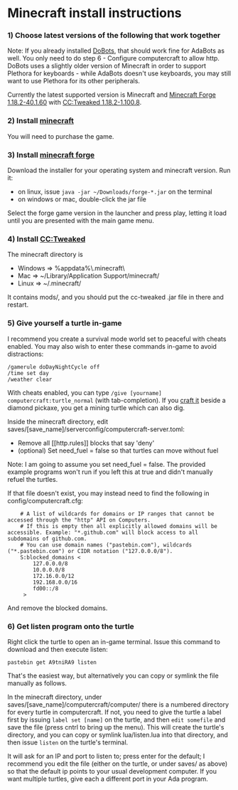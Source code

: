 # Minecraft install instructions

### 1) Choose latest versions of the following that work together

Note: If you already installed [DoBots](http://github.com/TamaMcGlinn/DoBots), that should work fine for AdaBots as well. You only need to
do step 6 - Configure computercraft to allow http. DoBots uses a slightly older version of Minecraft in order to support Plethora for
keyboards - while AdaBots doesn't use keyboards, you may still want to use Plethora for its other peripherals.

Currently the latest supported version is Minecraft and
[Minecraft Forge 1.18.2-40.1.60](https://files.minecraftforge.net/net/minecraftforge/forge/index_1.18.2.html)
with [CC:Tweaked 1.18.2-1.100.8](https://www.curseforge.com/minecraft/mc-mods/cc-tweaked/files/3845705).

### 2) Install [minecraft](https://minecraft.net/)

You will need to purchase the game.

### 3) Install [minecraft forge](https://files.minecraftforge.net/net/minecraftforge/forge/)

Download the installer for your operating system and minecraft version. Run it:

- on linux, issue `java -jar ~/Downloads/forge-*.jar` on the terminal
- on windows or mac, double-click the jar file

Select the forge game version in the launcher and press play, letting it load until you
are presented with the main game menu.

### 4) Install [CC:Tweaked](https://www.curseforge.com/minecraft/mc-mods/cc-tweaked)

The minecraft directory is 

- Windows => %appdata%\\.minecraft\
- Mac     => ~/Library/Application Support/minecraft/
- Linux   => ~/.minecraft/

It contains mods/, and you should put the cc-tweaked .jar file in there and restart.

### 5) Give yourself a turtle in-game

I recommend you create a survival mode world set to peaceful with cheats enabled. 
You may also wish to enter these commands in-game to avoid distractions:

```
/gamerule doDayNightCycle off
/time set day
/weather clear
```

With cheats enabled, you can type `/give [yourname] computercraft:turtle_normal` (with tab-completion).
If you [craft it](https://www.minecraft-crafting.net/) beside a diamond pickaxe, you get a mining turtle which can also dig.

Inside the minecraft directory, edit saves/[save_name]/serverconfig/computercraft-server.toml:

- Remove all [[http.rules]] blocks that say 'deny'
- (optional) Set need_fuel = false so that turtles can move without fuel

Note: I am going to assume you set need_fuel = false. The provided example programs won't run
if you left this at true and didn't manually refuel the turtles.

If that file doesn't exist, you may instead need to find the following in config/computercraft.cfg:

```
    # A list of wildcards for domains or IP ranges that cannot be accessed through the "http" API on Computers.
    # If this is empty then all explicitly allowed domains will be accessible. Example: "*.github.com" will block access to all subdomains of github.com.
    # You can use domain names ("pastebin.com"), wildcards ("*.pastebin.com") or CIDR notation ("127.0.0.0/8").
    S:blocked_domains <
        127.0.0.0/8
        10.0.0.0/8
        172.16.0.0/12
        192.168.0.0/16
        fd00::/8
     >
```

And remove the blocked domains.

### 6) Get listen program onto the turtle

Right click the turtle to open an in-game terminal. Issue this command to download and then execute listen:

```
pastebin get A9tniRA9 listen
```

That's the easiest way, but alternatively you can copy or symlink the file manually as follows.

In the minecraft directory, under saves/[save_name]/computercraft/computer/ there is a numbered
directory for every turtle in computercraft. If not, you need to give the turtle a label first by
issuing `label set [name]` on the turtle, and then `edit somefile` and save the file (press cntrl to bring up the menu).
This will create the turtle's directory, and you can copy or symlink lua/listen.lua into that directory,
and then issue `listen` on the turtle's terminal. 

It will ask for an IP and port to listen to;
press enter for the default; I recommend you edit the file (either on the turtle, or under saves/ as above) so that
the default ip points to your usual development computer.
If you want multiple turtles, give each a different port in your Ada program.
